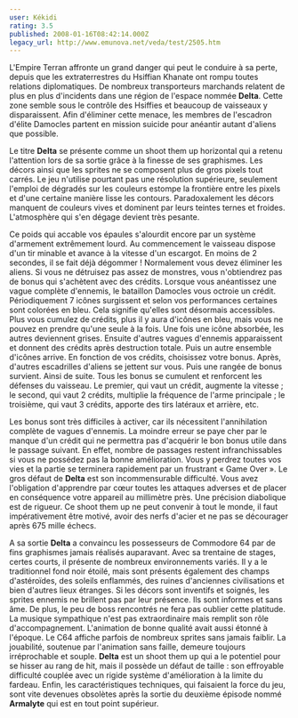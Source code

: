 ```yaml
---
user: Kékidi
rating: 3.5
published: 2008-01-16T08:42:14.000Z
legacy_url: http://www.emunova.net/veda/test/2505.htm
---
```

L'Empire Terran affronte un grand danger qui peut le conduire à sa perte, depuis que les extraterrestres du Hsiffian Khanate ont rompu toutes relations diplomatiques. De nombreux transporteurs marchands relatent de plus en plus d'incidents dans une région de l'espace nommée **Delta**. Cette zone semble sous le contrôle des Hsiffies et beaucoup de vaisseaux y disparaissent. Afin d'éliminer cette menace, les membres de l'escadron d'élite Damocles partent en mission suicide pour anéantir autant d'aliens que possible.  

  

Le titre **Delta** se présente comme un shoot them up horizontal qui a retenu l'attention lors de sa sortie grâce à la finesse de ses graphismes. Les décors ainsi que les sprites ne se composent plus de gros pixels tout carrés. Le jeu n'utilise pourtant pas une résolution supérieure, seulement l'emploi de dégradés sur les couleurs estompe la frontière entre les pixels et d'une certaine manière lisse les contours. Paradoxalement les décors manquent de couleurs vives et dominent par leurs teintes ternes et froides. L'atmosphère qui s'en dégage devient très pesante.  

  

Ce poids qui accable vos épaules s'alourdit encore par un système d'armement extrêmement lourd. Au commencement le vaisseau dispose d'un tir minable et avance à la vitesse d'un escargot. En moins de 2 secondes, il se fait déjà dégommer ! Normalement vous devez éliminer les aliens. Si vous ne détruisez pas assez de monstres, vous n'obtiendrez pas de bonus qui s'achètent avec des crédits. Lorsque vous anéantissez une vague complète d'ennemis, le bataillon Damocles vous octroie un crédit. Périodiquement 7 icônes surgissent et selon vos performances certaines sont colorées en bleu. Cela signifie qu'elles sont désormais accessibles. Plus vous cumulez de crédits, plus il y aura d'icônes en bleu, mais vous ne pouvez en prendre qu'une seule à la fois. Une fois une icône absorbée, les autres deviennent grises. Ensuite d'autres vagues d'ennemis apparaissent et donnent des crédits après destruction totale. Puis un autre ensemble d'icônes arrive. En fonction de vos crédits, choisissez votre bonus. Après, d'autres escadrilles d'aliens se jettent sur vous. Puis une rangée de bonus survient. Ainsi de suite. Tous les bonus se cumulent et renforcent les défenses du vaisseau. Le premier, qui vaut un crédit, augmente la vitesse ; le second, qui vaut 2 crédits, multiplie la fréquence de l'arme principale ; le troisième, qui vaut 3 crédits, apporte des tirs latéraux et arrière, etc.  

  

Les bonus sont très difficiles à activer, car ils nécessitent l'annihilation complète de vagues d'ennemis. La moindre erreur se paye cher par le manque d'un crédit qui ne permettra pas d'acquérir le bon bonus utile dans le passage suivant. En effet, nombre de passages restent infranchissables si vous ne possédez pas la bonne amélioration. Vous y perdrez toutes vos vies et la partie se terminera rapidement par un frustrant « Game Over ». Le gros défaut de **Delta** est son incommensurable difficulté. Vous avez l'obligation d'apprendre par cœur toutes les attaques adverses et de placer en conséquence votre appareil au millimètre près. Une précision diabolique est de rigueur. Ce shoot them up ne peut convenir à tout le monde, il faut impérativement être motivé, avoir des nerfs d'acier et ne pas se décourager après 675 mille échecs.  

  

A sa sortie **Delta** a convaincu les possesseurs de Commodore 64 par de fins graphismes jamais réalisés auparavant. Avec sa trentaine de stages, certes courts, il présente de nombreux environnements variés. Il y a le traditionnel fond noir étoilé, mais sont présents également des champs d'astéroïdes, des soleils enflammés, des ruines d'anciennes civilisations et bien d'autres lieux étranges. Si les décors sont inventifs et soignés, les sprites ennemis ne brillent pas par leur présence. Ils sont informes et sans âme. De plus, le peu de boss rencontrés ne fera pas oublier cette platitude. La musique sympathique n'est pas extraordinaire mais remplit son rôle d'accompagnement. L'animation de bonne qualité avait aussi étonné à l'époque. Le C64 affiche parfois de nombreux sprites sans jamais faiblir. La jouabilité, soutenue par l'animation sans faille, demeure toujours irréprochable et souple. **Delta** est un shoot them up qui a le potentiel pour se hisser au rang de hit, mais il possède un défaut de taille : son effroyable difficulté couplée avec un rigide système d'amélioration à la limite du fardeau. Enfin, les caractéristiques techniques, qui faisaient la force du jeu, sont vite devenues obsolètes après la sortie du deuxième épisode nommé **Armalyte** qui est en tout point supérieur.